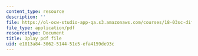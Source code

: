 ```yaml
---
content_type: resource
description: ''
file: https://ol-ocw-studio-app-qa.s3.amazonaws.com/courses/18-03sc-differential-equations-fall-2011/e1813a843062514451e5efa4159de93c_TxG1iPXznBs.pdf
file_type: application/pdf
resourcetype: Document
title: 3play pdf file
uid: e1813a84-3062-5144-51e5-efa4159de93c
---
```

